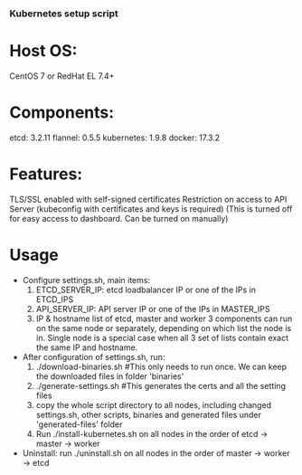 ### Kubernetes setup script

# Host OS:
  CentOS 7 or RedHat EL 7.4+
# Components:
  etcd: 3.2.11
  flannel: 0.5.5
  kubernetes: 1.9.8
  docker: 17.3.2
# Features:
  TLS/SSL enabled with self-signed certificates
  Restriction on access to API Server (kubeconfig with certificates and keys is required) (This is turned off for easy access to dashboard. Can be turned on manually)
# Usage
* Configure settings.sh, main items:
  1. ETCD_SERVER_IP: etcd loadbalancer IP or one of the IPs in ETCD_IPS
  2. API_SERVER_IP: API server IP or one of the IPs in MASTER_IPS
  3. IP & hostname list of etcd, master and worker
  3 components can run on the same node or separately, depending on which list the node is in. Single node is a special case when all 3 set of lists contain exact the same IP and hostname.
* After configuration of settings.sh, run:
  1. ./download-binaries.sh #This only needs to run once. We can keep the downloaded files in folder 'binaries'  
  2. ./generate-settings.sh #This generates the certs and all the setting files
  3. copy the whole script directory to all nodes, including changed settings.sh, other scripts, binaries and generated files under 'generated-files' folder
  4. Run ./install-kubernetes.sh on all nodes in the order of etcd -> master -> worker
* Uninstall: run ./uninstall.sh on all nodes in the order of master -> worker -> etcd
